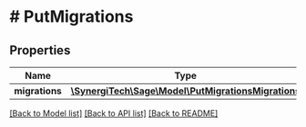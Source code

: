 # # PutMigrations

## Properties

Name | Type | Description | Notes
------------ | ------------- | ------------- | -------------
**migrations** | [**\SynergiTech\Sage\Model\PutMigrationsMigrations**](PutMigrationsMigrations.md) |  |

[[Back to Model list]](../../README.md#models) [[Back to API list]](../../README.md#endpoints) [[Back to README]](../../README.md)
